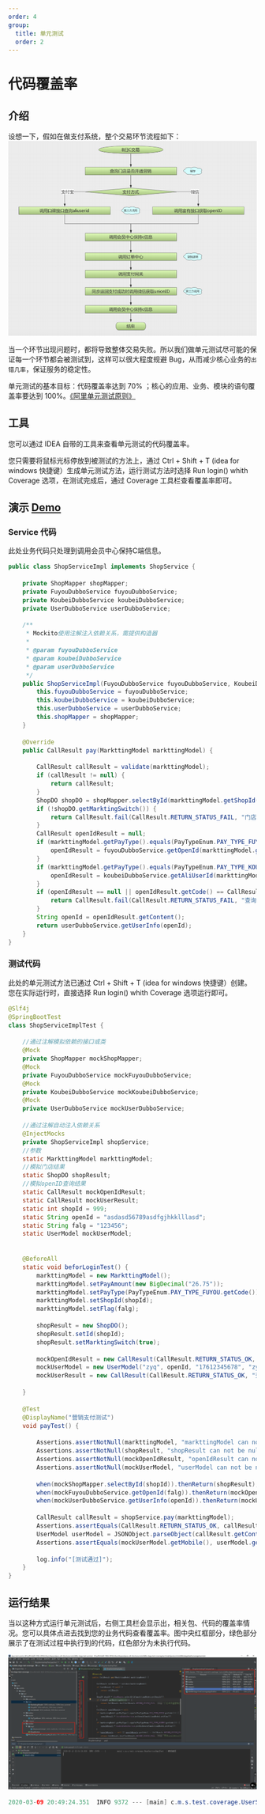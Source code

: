```yaml
---
order: 4
group:
  title: 单元测试
  order: 2
---
```


# 代码覆盖率

## 介绍

设想一下，假如在做支付系统，整个交易环节流程如下：
![](../assets/flowchart.png)

当一个环节出现问题时，都将导致整体交易失败。所以我们做单元测试尽可能的保证每一个环节都会被测试到，这样可以很大程度规避 Bug，从而减少核心业务的`出错几率`，保证服务的稳定性。

单元测试的基本目标：代码覆盖率达到 70% ；核心的应用、业务、模块的语句覆盖率要达到 100%。[《阿里单元测试原则》](https://github.com/alibaba/p3c/blob/master/p3c-gitbook/%E5%8D%95%E5%85%83%E6%B5%8B%E8%AF%95.md#L17)


## 工具

您可以通过 IDEA 自带的工具来查看单元测试的代码覆盖率。

您只需要将鼠标光标停放到被测试的方法上，通过 Ctrl + Shift + T (idea for windows 快捷键）生成单元测试方法，运行测试方法时选择 Run login() whith Coverage 选项，在测试完成后，通过 Coverage 工具栏查看覆盖率即可。

## 演示 [Demo](https://github.com/xiyun-international/java-unit-docs/tree/master/source/middle-stage-test-coverage)

### Service 代码

此处业务代码只处理到调用会员中心保持C端信息。

```java
public class ShopServiceImpl implements ShopService {

    private ShopMapper shopMapper;
    private FuyouDubboService fuyouDubboService;
    private KoubeiDubboService koubeiDubboService;
    private UserDubboService userDubboService;

    /**
     * Mockito使用注解注入依赖关系，需提供构造器
     *
     * @param fuyouDubboService
     * @param koubeiDubboService
     * @param userDubboService
     */
    public ShopServiceImpl(FuyouDubboService fuyouDubboService, KoubeiDubboService koubeiDubboService, UserDubboService userDubboService, ShopMapper shopMapper) {
        this.fuyouDubboService = fuyouDubboService;
        this.koubeiDubboService = koubeiDubboService;
        this.userDubboService = userDubboService;
        this.shopMapper = shopMapper;
    }

    @Override
    public CallResult pay(MarkttingModel markttingModel) {

        CallResult callResult = validate(markttingModel);
        if (callResult != null) {
            return callResult;
        }
        ShopDO shopDO = shopMapper.selectById(markttingModel.getShopId());
        if (!shopDO.getMarktingSwitch()) {
            return CallResult.fail(CallResult.RETURN_STATUS_FAIL, "门店未开通营销活动!");
        }
        CallResult openIdResult = null;
        if (markttingModel.getPayType().equals(PayTypeEnum.PAY_TYPE_FUYOU.getCode())) {
            openIdResult = fuyouDubboService.getOpenId(markttingModel.getFlag());
        }
        if (markttingModel.getPayType().equals(PayTypeEnum.PAY_TYPE_KOUBEI.getCode())) {
            openIdResult = koubeiDubboService.getAliUserId(markttingModel.getFlag());
        }
        if (openIdResult == null || openIdResult.getCode() == CallResult.RETURN_STATUS_FAIL) {
            return CallResult.fail(CallResult.RETURN_STATUS_FAIL, "查询openIdResult失败!");
        }
        String openId = openIdResult.getContent();
        return userDubboService.getUserInfo(openId);
    }
}
```



### 测试代码

此处的单元测试方法已通过 Ctrl + Shift + T (idea for windows 快捷键）创建。您在实际运行时，直接选择 Run login() whith Coverage 选项运行即可。

```java
@Slf4j
@SpringBootTest
class ShopServiceImplTest {

    //通过注解模拟依赖的接口或类
    @Mock
    private ShopMapper mockShopMapper;
    @Mock
    private FuyouDubboService mockFuyouDubboService;
    @Mock
    private KoubeiDubboService mockKoubeiDubboService;
    @Mock
    private UserDubboService mockUserDubboService;

    //通过注解自动注入依赖关系
    @InjectMocks
    private ShopServiceImpl shopService;
    //参数
    static MarkttingModel markttingModel;
    //模拟门店结果
    static ShopDO shopResult;
    //模拟openID查询结果
    static CallResult mockOpenIdResult;
    static CallResult mockUserResult;
    static int shopId = 999;
    static String openId = "asdasd56789asdfgjhkklllasd";
    static String falg = "123456";
    static UserModel mockUserModel;


    @BeforeAll
    static void beforLoginTest() {
        markttingModel = new MarkttingModel();
        markttingModel.setPayAmount(new BigDecimal("26.75"));
        markttingModel.setPayType(PayTypeEnum.PAY_TYPE_FUYOU.getCode());
        markttingModel.setShopId(shopId);
        markttingModel.setFlag(falg);

        shopResult = new ShopDO();
        shopResult.setId(shopId);
        shopResult.setMarktingSwitch(true);

        mockOpenIdResult = new CallResult(CallResult.RETURN_STATUS_OK, "查询成功", "asdasd56789asdfgjhkklllasd");
        mockUserModel = new UserModel("zyq", openId, "17612345678", "zyq");
        mockUserResult = new CallResult(CallResult.RETURN_STATUS_OK, "查询成功", JSONObject.toJSONString(mockUserModel));

    }

    @Test
    @DisplayName("营销支付测试")
    void payTest() {

        Assertions.assertNotNull(markttingModel, "markttingModel can not be null!");
        Assertions.assertNotNull(shopResult, "shopResult can not be null!");
        Assertions.assertNotNull(mockOpenIdResult, "openIdResult can not be null!");
        Assertions.assertNotNull(mockUserModel, "userModel can not be null!");

        when(mockShopMapper.selectById(shopId)).thenReturn(shopResult);
        when(mockFuyouDubboService.getOpenId(falg)).thenReturn(mockOpenIdResult);
        when(mockUserDubboService.getUserInfo(openId)).thenReturn(mockUserResult);

        CallResult callResult = shopService.pay(markttingModel);
        Assertions.assertEquals(CallResult.RETURN_STATUS_OK, callResult.getCode());
        UserModel userModel = JSONObject.parseObject(callResult.getContent(), UserModel.class);
        Assertions.assertEquals(mockUserModel.getMobile(), userModel.getMobile());

        log.info("[测试通过]");
    }
}
```

## 运行结果

当以这种方式运行单元测试后，右侧工具栏会显示出，相关包、代码的覆盖率情况。您可以具体点进去找到您的业务代码查看覆盖率。图中央红框部分，绿色部分展示了在测试过程中执行到的代码，红色部分为未执行代码。

![](../assets/idea.png)

```java
2020-03-09 20:49:24.351  INFO 9372 --- [main] c.m.s.test.coverage.UserServiceImplTest  : [测试通过]
```
